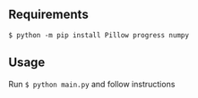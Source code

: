 ## Requirements
`$ python -m pip install Pillow progress numpy`

## Usage
Run
`$ python main.py`
and follow instructions